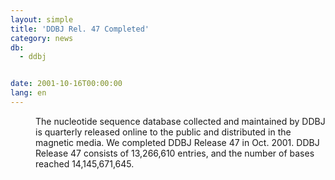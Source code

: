 ```yaml
---
layout: simple
title: 'DDBJ Rel. 47 Completed'
category: news
db:
  - ddbj


date: 2001-10-16T00:00:00
lang: en
---
```


<dd>The nucleotide sequence database collected and maintained by DDBJ is quarterly released online to the public and distributed in the magnetic media. We completed DDBJ Release 47 in Oct. 2001. DDBJ Release 47 consists of 13,266,610 entries, and the number of bases reached 14,145,671,645.</dd>
